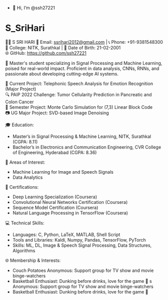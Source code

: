 - 👋 Hi, I’m @ssh27221
 
# S_SriHari

👨‍💻 S SRI HARI
📧 Email: ssrihari2012@gmail.com | 📞 Phone: +91-9381548300 <br>
🏫 College: NITK, Surathkal | 📅 Date of Birth: 21-02-2001 <br>
🌐 GitHub: https://github.com/ssh27221

🚀 Master's student specializing in Signal Processing and Machine Learning, poised for real-world impact. Proficient in data analysis, CNNs, RNNs, and passionate about developing cutting-edge AI systems.

🔧 Current Project: Telephonic Speech Analysis for Emotion Recognition (Major Project)<br>
🔍 PAIP 2022 Challenge: Tumor Cellularity Prediction in Pancreatic and Colon Cancer<br>
🧮 Semester Project: Monte Carlo Simulation for (7,3) Linear Block Code<br>
📷 UG Major Project: SVD-based Image Denoising<br>

🎓 Education:
- Master’s in Signal Processing & Machine Learning, NITK, Surathkal (CGPA: 8.11)
- Bachelor’s in Electronics and Communication Engineering, CVR College of Engineering, Hyderabad (CGPA: 8.36)

🌟 Areas of Interest:
- Machine Learning for Image and Speech Signals
- Data Analytics

📜 Certifications:
- Deep Learning Specialization (Coursera)
- Convolutional Neural Networks Certification (Coursera)
- Sequence Model Certification (Coursera)
- Natural Language Processing in TensorFlow (Coursera)

💻 Technical Skills:
- Languages: C, Python, LaTeX, MATLAB, Shell Script
- Tools and Libraries: Kaldi, Numpy, Pandas, TensorFlow, PyTorch
- Skills: ML, DL, Image & Speech Signal Processing, Data Structures, Algorithms

🌐 Membership & Interests:
- Couch Potatoes Anonymous: Support group for TV show and movie binge-watchers
- Basketball Enthusiast: Dunking before drinks, love for the game 🏀
s Anonymous: Support group for TV show and movie binge-watchers
- Basketball Enthusiast: Dunking before drinks, love for the game 🏀
